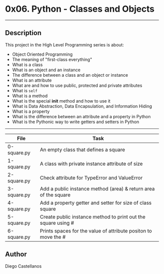 # 0x06. Python - Classes and Objects
---
## Description

This project in the High Level Programming series is about:
* Object Oriented Programming
* The meaning of \"first-class everything\"
* What is a class
* What is an object and an instance
* The difference between a class and an object or instance
* What is an attribute
* What are and how to use public, protected and private attributes
* What is `self`
* What is a method
* What is the special __init__ method and how to use it
* What is Data Abstraction, Data Encapsulation, and Information Hiding
* What is a property
* What is the difference between an attribute and a property in Python
* What is the Pythonic way to write getters and setters in Python

---
File|Task
---|---
0-square.py   | An empty class that defines a square
1-square.py   | A class with private instance attribute of size
2-square.py   | Check attribute for TypeError and ValueError
3-square.py   | Add a public instance method (area) & return area of the square
4-square.py   | Add a property getter and setter for size of class square
5-square.py   | Create public instance method to print out the square using #
6-square.py   | Prints spaces for the value of attribute positon to move the #

## Author
Diego Castellanos
